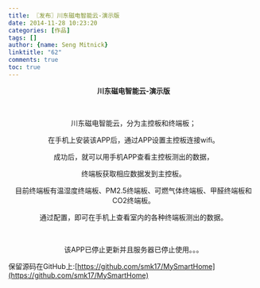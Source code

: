 ```yaml
---
title: 〖发布〗川东磁电智能云-演示版
date: 2014-11-28 10:23:20
categories: [作品]
tags: []
author: {name: Seng Mitnick}
linktitle: "62"
comments: true
toc: true
---
```


<p style="text-align: center;"><strong>川东磁电智能云-演示版</strong></p>
&nbsp;
<p style="text-align: center;">川东磁电智能云，分为主控板和终端板；</p><!--more-->
<p style="text-align: center;">在手机上安装该APP后，通过APP设置主控板连接wifi。</p>
<p style="text-align: center;">成功后，就可以用手机APP查看主控板测出的数据，</p>
<p style="text-align: center;">终端板获取相应数据发到主控板。</p>
<p style="text-align: center;">目前终端板有温湿度终端板、PM2.5终端板、可燃气体终端板、甲醛终端板和CO2终端板。</p>
<p style="text-align: center;">通过配置，即可在手机上查看室内的各种终端板测出的数据。</p>
&nbsp;

<p style="text-align: center;">该APP已停止更新并且服务器已停止使用。。。</p>

保留源码在GitHub上:[https://github.com/smk17/MySmartHome](https://github.com/smk17/MySmartHome)
